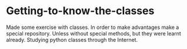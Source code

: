 # Getting-to-know-the-classes
Made some exercise with classes. In order to make advantages make a special repository. Unless without special methods, but they were learnt already. 
Studying python classes through the Internet.
